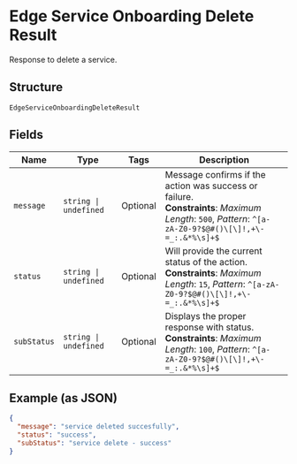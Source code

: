
# Edge Service Onboarding Delete Result

Response to delete a service.

## Structure

`EdgeServiceOnboardingDeleteResult`

## Fields

| Name | Type | Tags | Description |
|  --- | --- | --- | --- |
| `message` | `string \| undefined` | Optional | Message confirms if the action was success or failure.<br>**Constraints**: *Maximum Length*: `500`, *Pattern*: `^[a-zA-Z0-9?$@#()\[\]!,+\-=_:.&*%\s]+$` |
| `status` | `string \| undefined` | Optional | Will provide the current status of the action.<br>**Constraints**: *Maximum Length*: `15`, *Pattern*: `^[a-zA-Z0-9?$@#()\[\]!,+\-=_:.&*%\s]+$` |
| `subStatus` | `string \| undefined` | Optional | Displays the proper response with status.<br>**Constraints**: *Maximum Length*: `100`, *Pattern*: `^[a-zA-Z0-9?$@#()\[\]!,+\-=_:.&*%\s]+$` |

## Example (as JSON)

```json
{
  "message": "service deleted succesfully",
  "status": "success",
  "subStatus": "service delete - success"
}
```

